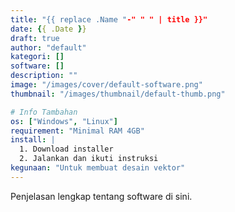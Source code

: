 ```yaml
---
title: "{{ replace .Name "-" " " | title }}"
date: {{ .Date }}
draft: true
author: "default"
kategori: []
software: []
description: ""
image: "/images/cover/default-software.png"
thumbnail: "/images/thumbnail/default-thumb.png"

# Info Tambahan
os: ["Windows", "Linux"]
requirement: "Minimal RAM 4GB"
install: |
  1. Download installer
  2. Jalankan dan ikuti instruksi
kegunaan: "Untuk membuat desain vektor"
---
```


Penjelasan lengkap tentang software di sini.
